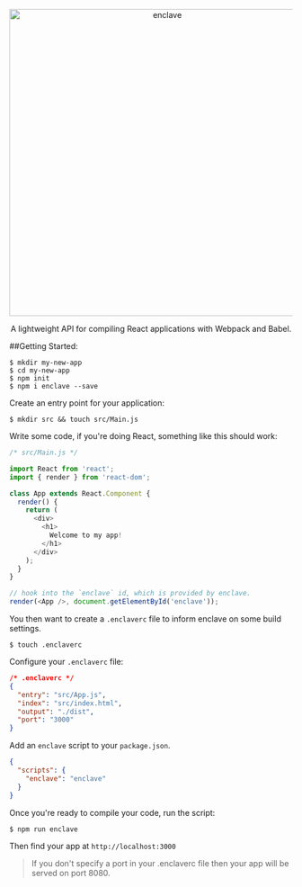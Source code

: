 <p align="center">
  <img alt="enclave" src="http://i1264.photobucket.com/albums/jj488/eanplatter1/enclave-logo_zpslmhskufg.png" width="546">
</p>

<p align="center">
  A lightweight API for compiling React applications with Webpack and Babel.
</p>

##Getting Started:
```
$ mkdir my-new-app
$ cd my-new-app
$ npm init
$ npm i enclave --save
```

Create an entry point for your application:
```
$ mkdir src && touch src/Main.js
```
Write some code, if you're doing React, something like this should work:
``` js
/* src/Main.js */

import React from 'react';
import { render } from 'react-dom';

class App extends React.Component {
  render() {
    return (
      <div>
        <h1>
          Welcome to my app!
        </h1>
      </div>
    );
  }
}

// hook into the `enclave` id, which is provided by enclave.
render(<App />, document.getElementById('enclave'));
```

You then want to create a `.enclaverc` file to inform enclave on some build settings.
```
$ touch .enclaverc
```

Configure your `.enclaverc` file:

```json
/* .enclaverc */
{
  "entry": "src/App.js",
  "index": "src/index.html",
  "output": "./dist",
  "port": "3000"
}

```

Add an `enclave` script to your `package.json`. 
```json
{
  "scripts": {
    "enclave": "enclave"
  }
}
```

Once you're ready to compile your code, run the script:
```
$ npm run enclave
```

Then find your app at `http://localhost:3000`
> If you don't specify a port in your .enclaverc file then your app will be served on port 8080.
